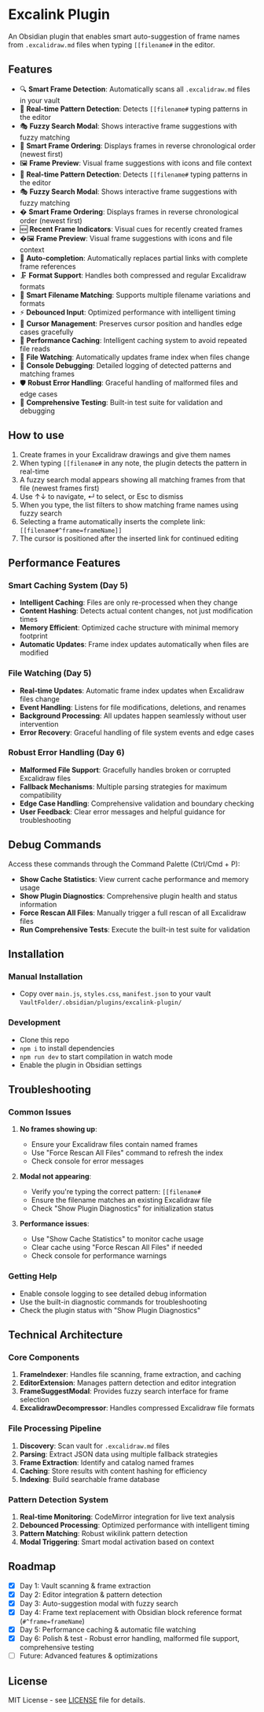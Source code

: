 # Excalink Plugin

An Obsidian plugin that enables smart auto-suggestion of frame names from `.excalidraw.md` files when typing `[[filename#` in the editor.

## Features

- 🔍 **Smart Frame Detection**: Automatically scans all `.excalidraw.md` files in your vault
- 🎯 **Real-time Pattern Detection**: Detects `[[filename#` typing patterns in the editor
- 🎭 **Fuzzy Search Modal**: Shows interactive frame suggestions with fuzzy matching  
- 📅 **Smart Frame Ordering**: Displays frames in reverse chronological order (newest first)
- 🖼️ **Frame Preview**: Visual frame suggestions with icons and file context
- 🎯 **Real-time Pattern Detection**: Detects `[[filename#` typing patterns in the editor
- 🎭 **Fuzzy Search Modal**: Shows interactive frame suggestions with fuzzy matching
- � **Smart Frame Ordering**: Displays frames in reverse chronological order (newest first)
- 🆕 **Recent Frame Indicators**: Visual cues for recently created frames
- �🖼️ **Frame Preview**: Visual frame suggestions with icons and file context
- 🔗 **Auto-completion**: Automatically replaces partial links with complete frame references
- 🗜️ **Format Support**: Handles both compressed and regular Excalidraw formats
- 🔧 **Smart Filename Matching**: Supports multiple filename variations and formats
- ⚡ **Debounced Input**: Optimized performance with intelligent timing
- 🎯 **Cursor Management**: Preserves cursor position and handles edge cases gracefully
- 💾 **Performance Caching**: Intelligent caching system to avoid repeated file reads
- 📡 **File Watching**: Automatically updates frame index when files change
- 📝 **Console Debugging**: Detailed logging of detected patterns and matching frames
- 🛡️ **Robust Error Handling**: Graceful handling of malformed files and edge cases
- 🧪 **Comprehensive Testing**: Built-in test suite for validation and debugging

## How to use

1. Create frames in your Excalidraw drawings and give them names
2. When typing `[[filename#` in any note, the plugin detects the pattern in real-time
3. A fuzzy search modal appears showing all matching frames from that file (newest frames first)
4. Use ↑↓ to navigate, ↵ to select, or Esc to dismiss
5. When you type, the list filters to show matching frame names using fuzzy search
6. Selecting a frame automatically inserts the complete link: `[[filename#^frame=frameName]]`
7. The cursor is positioned after the inserted link for continued editing

## Performance Features

### Smart Caching System (Day 5)

- **Intelligent Caching**: Files are only re-processed when they change
- **Content Hashing**: Detects actual content changes, not just modification times
- **Memory Efficient**: Optimized cache structure with minimal memory footprint
- **Automatic Updates**: Frame index updates automatically when files are modified

### File Watching (Day 5)

- **Real-time Updates**: Automatic frame index updates when Excalidraw files change
- **Event Handling**: Listens for file modifications, deletions, and renames
- **Background Processing**: All updates happen seamlessly without user intervention
- **Error Recovery**: Graceful handling of file system events and edge cases

### Robust Error Handling (Day 6)

- **Malformed File Support**: Gracefully handles broken or corrupted Excalidraw files
- **Fallback Mechanisms**: Multiple parsing strategies for maximum compatibility
- **Edge Case Handling**: Comprehensive validation and boundary checking
- **User Feedback**: Clear error messages and helpful guidance for troubleshooting

## Debug Commands

Access these commands through the Command Palette (Ctrl/Cmd + P):

- **Show Cache Statistics**: View current cache performance and memory usage
- **Show Plugin Diagnostics**: Comprehensive plugin health and status information
- **Force Rescan All Files**: Manually trigger a full rescan of all Excalidraw files
- **Run Comprehensive Tests**: Execute the built-in test suite for validation

## Installation

### Manual Installation

- Copy over `main.js`, `styles.css`, `manifest.json` to your vault `VaultFolder/.obsidian/plugins/excalink-plugin/`

### Development

- Clone this repo
- `npm i` to install dependencies  
- `npm run dev` to start compilation in watch mode
- Enable the plugin in Obsidian settings

## Troubleshooting

### Common Issues

1. **No frames showing up**:
   - Ensure your Excalidraw files contain named frames
   - Use "Force Rescan All Files" command to refresh the index
   - Check console for error messages

2. **Modal not appearing**:
   - Verify you're typing the correct pattern: `[[filename#`
   - Ensure the filename matches an existing Excalidraw file
   - Check "Show Plugin Diagnostics" for initialization status

3. **Performance issues**:
   - Use "Show Cache Statistics" to monitor cache usage
   - Clear cache using "Force Rescan All Files" if needed
   - Check console for performance warnings

### Getting Help

- Enable console logging to see detailed debug information
- Use the built-in diagnostic commands for troubleshooting
- Check the plugin status with "Show Plugin Diagnostics"

## Technical Architecture

### Core Components

1. **FrameIndexer**: Handles file scanning, frame extraction, and caching
2. **EditorExtension**: Manages pattern detection and editor integration
3. **FrameSuggestModal**: Provides fuzzy search interface for frame selection
4. **ExcalidrawDecompressor**: Handles compressed Excalidraw file formats

### File Processing Pipeline

1. **Discovery**: Scan vault for `.excalidraw.md` files
2. **Parsing**: Extract JSON data using multiple fallback strategies
3. **Frame Extraction**: Identify and catalog named frames
4. **Caching**: Store results with content hashing for efficiency
5. **Indexing**: Build searchable frame database

### Pattern Detection System

1. **Real-time Monitoring**: CodeMirror integration for live text analysis
2. **Debounced Processing**: Optimized performance with intelligent timing
3. **Pattern Matching**: Robust wikilink pattern detection
4. **Modal Triggering**: Smart modal activation based on context

## Roadmap

- [x] Day 1: Vault scanning & frame extraction
- [x] Day 2: Editor integration & pattern detection  
- [x] Day 3: Auto-suggestion modal with fuzzy search
- [x] Day 4: Frame text replacement with Obsidian block reference format (`#^frame=frameName`)
- [x] Day 5: Performance caching & automatic file watching
- [x] Day 6: Polish & test - Robust error handling, malformed file support, comprehensive testing
- [ ] Future: Advanced features & optimizations

## License

MIT License - see [LICENSE](LICENSE) file for details.
